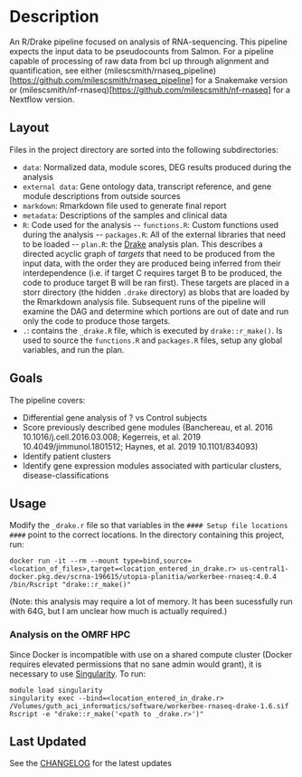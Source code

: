 # Description

An R/Drake pipeline focused on analysis of RNA-sequencing.  This pipeline expects the input data to be pseudocounts from Salmon.  For a pipeline capable of processing of raw data from bcl up through alignment and quantification, see either (milescsmith/rnaseq_pipeline)[https://github.com/milescsmith/rnaseq_pipeline] for a Snakemake version or (milescsmith/nf-rnaseq)[https://github.com/milescsmith/nf-rnaseq] for a Nextflow version.

## Layout

Files in the project directory are sorted into the following subdirectories:
- `data`: Normalized data, module scores, DEG results produced during the analysis
- `external data`: Gene ontology data, transcript reference, and gene module descriptions from outside sources
- `markdown`: Rmarkdown file used to generate final report
- `metadata`: Descriptions of the samples and clinical data
- `R`: Code used for the analysis
-- `functions.R`: Custom functions used during the analysis
-- `packages.R`: All of the external libraries that need to be loaded
-- `plan.R`: the [Drake](https://github.com/ropensci/drake) analysis plan.  This describes a directed acyclic graph of *targets* that need to be produced from the input data, with the order they are produced being inferred from their interdependence (i.e. if target C requires target B to be produced, the code to produce target B will be ran first).  These targets are placed in a storr directory (the hidden `.drake` directory) as blobs that are loaded by the Rmarkdown analysis file.  Subsequent runs of the pipeline will examine the DAG and determine which portions are out of date and run only the code to produce those targets.
- `.`: contains the `_drake.R` file, which is executed by `drake::r_make()`.  Is used to source the `functions.R` and `packages.R` files, setup any global variables, and run the plan.


## Goals

The pipeline covers:
- Differential gene analysis of ? vs Control subjects
- Score previously described gene modules (Banchereau, et al. 2016 10.1016/j.cell.2016.03.008; Kegerreis, et al. 2019 10.4049/jimmunol.1801512; Haynes, et al. 2019  10.1101/834093)
- Identify patient clusters
- Identify gene expression modules associated with particular clusters, disease-classifications


## Usage

Modify the `_drake.r` file so that variables in the `#### Setup file locations ####` point to the correct locations.
In the directory containing this project, run:
  ```
docker run -it --rm --mount type=bind,source=<location_of_files>,target=<location_entered_in_drake.r> us-central1-docker.pkg.dev/scrna-196615/utopia-planitia/workerbee-rnaseq:4.0.4 /bin/Rscript "drake::r_make()"
```

(Note: this analysis may require a lot of memory.  It has been sucessfully run with 64G, but I am unclear how much is actually required.)

### Analysis on the OMRF HPC

Since Docker is incompatible with use on a shared compute cluster (Docker requires elevated permissions that no sane admin would grant), it is necessary to use [Singularity](https://sylabs.io/guides/3.5/user-guide/).  To run:
  ```
module load singularity
singularity exec --bind=<location_entered_in_drake.r> /Volumes/guth_aci_informatics/software/workerbee-rnaseq-drake-1.6.sif Rscript -e "drake::r_make('<path to _drake.r>')"
```

## Last Updated
See the [CHANGELOG](CHANGELOG.md) for the latest updates
